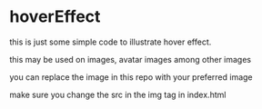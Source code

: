 # hoverEffect

this is just some simple code to illustrate hover effect.

this may be used on images, avatar images among other images

you can replace the image in this repo with your preferred image

make sure you change the src in the img tag in index.html
